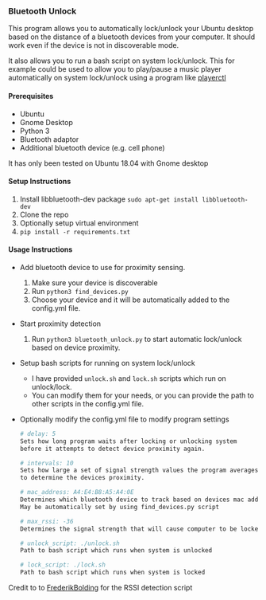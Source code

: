 ### Bluetooth Unlock
This program allows you to automatically lock/unlock your Ubuntu desktop based
on the distance of a bluetooth devices from your computer. 
It should work even if the device is not in discoverable mode.

It also allows you to run a bash script on system lock/unlock.
This for example could be used to allow you to play/pause a music player automatically 
on system lock/unlock using a program like [playerctl](https://github.com/acrisci/playerctl)

#### Prerequisites 
* Ubuntu
* Gnome Desktop
* Python 3
* Bluetooth adaptor
* Additional bluetooth device (e.g. cell phone)

It has only been tested on Ubuntu 18.04 with Gnome desktop

#### Setup Instructions
1. Install libbluetooth-dev package `sudo apt-get install libbluetooth-dev`
2. Clone the repo
3. Optionally setup virtual environment
4. `pip install -r requirements.txt`

#### Usage Instructions
* Add bluetooth device to use for proximity sensing.

   1. Make sure your device is discoverable
   2. Run `python3 find_devices.py`
   3. Choose your device and it will be automatically added to the config.yml file.
   
* Start proximity detection
  1. Run `python3 bluetooth_unlock.py` to start automatic lock/unlock based on device proximity.
  
* Setup bash scripts for running on system lock/unlock
  * I have provided `unlock.sh` and `lock.sh` scripts which run on unlock/lock.
  * You can modify them for your needs, or you can provide the path to other
  scripts in the config.yml file.

* Optionally modify the config.yml file to modify program settings
    ```bash
    # delay: 5
    Sets how long program waits after locking or unlocking system 
    before it attempts to detect device proximity again.
    
    # intervals: 10
    Sets how large a set of signal strength values the program averages 
    to determine the devices proximity.
 
    # mac_address: A4:E4:B8:A5:A4:0E
    Determines which bluetooth device to track based on devices mac address.
    May be automatically set by using find_devices.py script

    # max_rssi: -36
    Determines the signal strength that will cause computer to be locked  
  
    # unlock_script: ./unlock.sh
    Path to bash script which runs when system is unlocked

    # lock_script: ./lock.sh
    Path to bash script which runs when system is locked
    ```
    

Credit to to [FrederikBolding](https://github.com/FrederikBolding/bluetooth-proximity) for the RSSI detection script